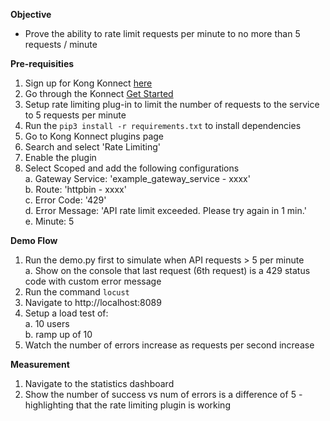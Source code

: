 __Objective__
- Prove the ability to rate limit requests per minute to no more than 5 requests / minute
  
__Pre-requisities__

1. Sign up for Kong Konnect [here](https://cloud.konghq.com/register)
2. Go through the Konnect [Get Started](https://docs.konghq.com/konnect/getting-started/)
3. Setup rate limiting plug-in to limit the number of requests to the service to 5 requests per minute
4. Run the ```pip3 install -r requirements.txt``` to install dependencies
5. Go to Kong Konnect plugins page
6. Search and select 'Rate Limiting'
7. Enable the plugin
8. Select Scoped and add the following configurations <br/>
  a. Gateway Service: 'example_gateway_service - xxxx' <br/>
  b. Route: 'httpbin - xxxx' <br/>
  c. Error Code: '429' <br/>
  d. Error Message: 'API rate limit exceeded. Please try again in 1 min.' <br/>
  e. Minute: 5 

__Demo Flow__
1. Run the demo.py first to simulate when API requests > 5 per minute <br/>
  a. Show on the console that last request (6th request) is a 429 status code with custom error message
2. Run the command `locust`
3. Navigate to http://localhost:8089
4. Setup a load test of: <br/>
  a. 10 users <br/>
  b. ramp up of 10
5. Watch the number of errors increase as requests per second increase

__Measurement__
1. Navigate to the statistics dashboard
2. Show the number of success vs num of errors is a difference of 5 - highlighting that the rate limiting plugin is working
